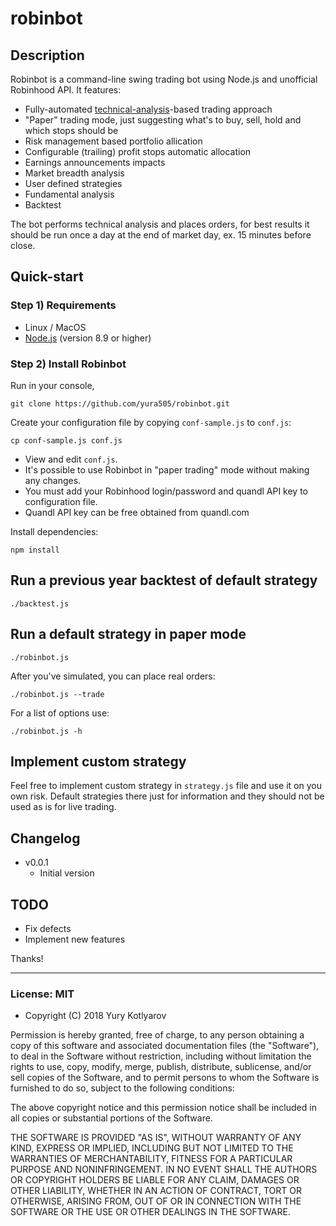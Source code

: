 # robinbot

## Description

Robinbot is a command-line swing trading bot using Node.js and unofficial Robinhood API. It features:

- Fully-automated [technical-analysis](http://stockcharts.com/school/doku.php?id=chart_school:technical_indicators:introduction_to_technical_indicators_and_oscillators)-based trading approach
- "Paper" trading mode, just suggesting what's to buy, sell, hold and which stops should be
- Risk management based portfolio allication
- Configurable (trailing) profit stops automatic allocation
- Earnings announcements impacts
- Market breadth analysis
- User defined strategies
- Fundamental analysis
- Backtest

The bot performs technical analysis and places orders, for best results it should be run once a day at the end of market day, ex. 15 minutes before close.

## Quick-start

### Step 1) Requirements

- Linux / MacOS
- [Node.js](https://nodejs.org/) (version 8.9 or higher)

### Step 2) Install Robinbot

Run in your console,

```
git clone https://github.com/yura505/robinbot.git
```

Create your configuration file by copying `conf-sample.js` to `conf.js`:

```
cp conf-sample.js conf.js
```

- View and edit `conf.js`.
- It's possible to use Robinbot in "paper trading" mode without making any changes.
- You must add your Robinhood login/password and quandl API key to configuration file.
- Quandl API key can be free obtained from quandl.com

Install dependencies:

```
npm install
```

## Run a previous year backtest of default strategy
```
./backtest.js
```

## Run a default strategy in paper mode

```
./robinbot.js
```

After you've simulated, you can place real orders:

```
./robinbot.js --trade
```

For a list of options use:

```
./robinbot.js -h

```

## Implement custom strategy

Feel free to implement custom strategy in `strategy.js` file and use it on you own risk.
Default strategies there just for information and they should not be used as is for live trading.


## Changelog

- v0.0.1
    - Initial version

## TODO

- Fix defects
- Implement new features

Thanks!

- - -

### License: MIT

- Copyright (C) 2018 Yury Kotlyarov

Permission is hereby granted, free of charge, to any person obtaining a copy
of this software and associated documentation files (the &quot;Software&quot;), to deal
in the Software without restriction, including without limitation the rights
to use, copy, modify, merge, publish, distribute, sublicense, and/or sell
copies of the Software, and to permit persons to whom the Software is furnished
to do so, subject to the following conditions:

The above copyright notice and this permission notice shall be included in
all copies or substantial portions of the Software.

THE SOFTWARE IS PROVIDED &quot;AS IS&quot;, WITHOUT WARRANTY OF ANY KIND, EXPRESS OR
IMPLIED, INCLUDING BUT NOT LIMITED TO THE WARRANTIES OF MERCHANTABILITY,
FITNESS FOR A PARTICULAR PURPOSE AND NONINFRINGEMENT. IN NO EVENT SHALL THE
AUTHORS OR COPYRIGHT HOLDERS BE LIABLE FOR ANY CLAIM, DAMAGES OR OTHER
LIABILITY, WHETHER IN AN ACTION OF CONTRACT, TORT OR OTHERWISE, ARISING FROM,
OUT OF OR IN CONNECTION WITH THE SOFTWARE OR THE USE OR OTHER DEALINGS IN THE
SOFTWARE.
